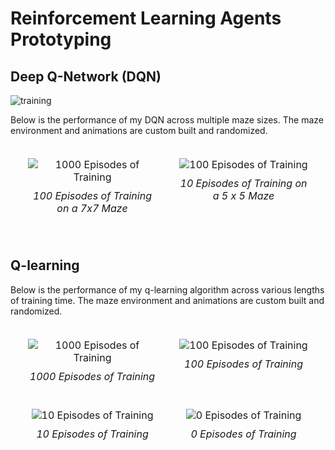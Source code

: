 # Reinforcement Learning Agents Prototyping

## Deep Q-Network (DQN)
![training](https://github.com/user-attachments/assets/7b96500f-70da-4d28-a17a-c47c8a86d9c7)

Below is the performance of my DQN across multiple maze sizes. The maze environment and animations are custom built and randomized.

<div style="display: flex; justify-content: center; align-items: center; width: 100%; margin: auto;">
  <table style="width: 100%; max-width: 1000px; margin: auto; border-collapse: separate; border-spacing: 20px; text-align: center;">
    <tr>
      <td style="width: 50%; vertical-align: top; text-align: center;">
        <div style="display: flex; flex-direction: column; align-items: center;">
          <img src="https://github.com/user-attachments/assets/ba837f86-84d3-42fb-98b1-c60741158f3e" alt="1000 Episodes of Training" style="max-width: 100%; height: auto; display: block; margin: 0 auto;" />
          <p style="margin-top: 10px;"><em>100 Episodes of Training on a 7x7 Maze</em></p>
        </div>
      </td>
      <td style="width: 50%; vertical-align: top; text-align: center;">
        <div style="display: flex; flex-direction: column; align-items: center;">
          <img src="https://github.com/user-attachments/assets/f58ddf8f-b028-43c0-8407-a03b88475b4" alt="100 Episodes of Training" style="max-width: 100%; height: auto; display: block; margin: 0 auto;" />
          <p style="margin-top: 10px;"><em>10 Episodes of Training on a 5 x 5 Maze</em></p>
        </div>
      </td>
    </tr>
  </table>
</div>


## Q-learning

Below is the performance of my q-learning algorithm across various lengths of training time. The maze environment and animations are custom built and randomized.

<div style="display: flex; justify-content: center; align-items: center; width: 100%; margin: auto;">
  <table style="width: 100%; max-width: 1000px; margin: auto; border-collapse: separate; border-spacing: 20px; text-align: center;">
    <tr>
      <td style="width: 50%; vertical-align: top; text-align: center;">
        <div style="display: flex; flex-direction: column; align-items: center;">
          <img src="https://github.com/user-attachments/assets/33fa15ff-e185-403a-9601-1bb800fc0c0a" alt="1000 Episodes of Training" style="max-width: 100%; height: auto; display: block; margin: 0 auto;" />
          <p style="margin-top: 10px;"><em>1000 Episodes of Training</em></p>
        </div>
      </td>
      <td style="width: 50%; vertical-align: top; text-align: center;">
        <div style="display: flex; flex-direction: column; align-items: center;">
          <img src="https://github.com/user-attachments/assets/f58ddf8f-b028-43c0-8407-a03b88475b46" alt="100 Episodes of Training" style="max-width: 100%; height: auto; display: block; margin: 0 auto;" />
          <p style="margin-top: 10px;"><em>100 Episodes of Training</em></p>
        </div>
      </td>
    </tr>
    <tr>
      <td style="width: 50%; vertical-align: top; text-align: center;">
        <div style="display: flex; flex-direction: column; align-items: center;">
          <img src="https://github.com/user-attachments/assets/9c0d8108-af4b-43d3-97af-e27ce31247de" alt="10 Episodes of Training" style="max-width: 100%; height: auto; display: block; margin: 0 auto;" />
          <p style="margin-top: 10px;"><em>10 Episodes of Training</em></p>
        </div>
      </td>
      <td style="width: 50%; vertical-align: top; text-align: center;">
        <div style="display: flex; flex-direction: column; align-items: center;">
          <img src="https://github.com/user-attachments/assets/419e25d1-9e0d-4799-8643-41a20486bd21" alt="0 Episodes of Training" style="max-width: 100%; height: auto; display: block; margin: 0 auto;" />
          <p style="margin-top: 10px;"><em>0 Episodes of Training</em></p>
        </div>
      </td>
    </tr>
  </table>
</div>


